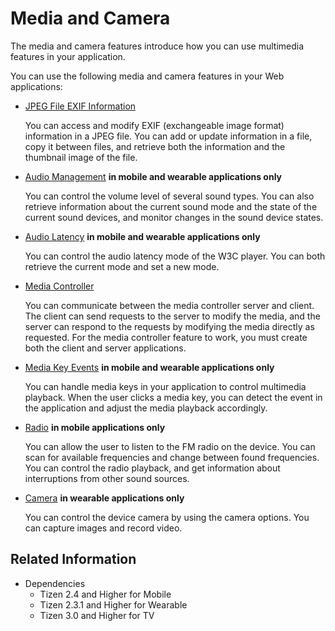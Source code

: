 # Media and Camera

The media and camera features introduce how you can use multimedia features in your application.

You can use the following media and camera features in your Web applications:

- [JPEG File EXIF Information](./jpeg-exif.md)

  You can access and modify EXIF (exchangeable image format) information in a JPEG file. You can add or update information in a file, copy it between files, and retrieve both the information and the thumbnail image of the file.

- [Audio Management](./audio.md) **in mobile and wearable applications only**

  You can control the volume level of several sound types. You can also retrieve information about the current sound mode and the state of the current sound devices, and monitor changes in the sound device states.

- [Audio Latency](./player-util.md) **in mobile and wearable applications only**

  You can control the audio latency mode of the W3C player. You can both retrieve the current mode and set a new mode.

- [Media Controller](./media-controller.md)

  You can communicate between the media controller server and client. The client can send requests to the server to modify the media, and the server can respond to the requests by modifying the media directly as requested. For the media controller feature to work, you must create both the client and server applications.

- [Media Key Events](./media-key.md) **in mobile and wearable applications only**

  You can handle media keys in your application to control multimedia playback. When the user clicks a media key, you can detect the event in the application and adjust the media playback accordingly.

- [Radio](./radio.md) **in mobile applications only**

  You can allow the user to listen to the FM radio on the device. You can scan for available frequencies and change between found frequencies. You can control the radio playback, and get information about interruptions from other sound sources.

- [Camera](./camera.md) **in wearable applications only**

  You can control the device camera by using the camera options. You can capture images and record video.

## Related Information
* Dependencies  
  - Tizen 2.4 and Higher for Mobile
  - Tizen 2.3.1 and Higher for Wearable
  - Tizen 3.0 and Higher for TV
